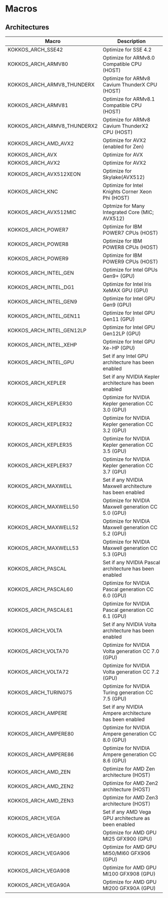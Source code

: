 # Macros


## Architectures

| Macro | Description |
| ------| ---------------|
| KOKKOS_ARCH_SSE42 | Optimize for SSE 4.2 |
| KOKKOS_ARCH_ARMV80 | Optimize for ARMv8.0 Compatible CPU (HOST) |
| KOKKOS_ARCH_ARMV8_THUNDERX | Optimize for ARMv8 Cavium ThunderX CPU (HOST) |
| KOKKOS_ARCH_ARMV81 | Optimize for ARMv8.1 Compatible CPU (HOST) |
| KOKKOS_ARCH_ARMV8_THUNDERX2 | Optimize for ARMv8 Cavium ThunderX2 CPU (HOST) |
| KOKKOS_ARCH_AMD_AVX2 | Optimize for AVX2 (enabled for Zen) |
| KOKKOS_ARCH_AVX | Optimize for AVX |
| KOKKOS_ARCH_AVX2 | Optimize for AVX2 |
| KOKKOS_ARCH_AVX512XEON | Optimize for Skylake(AVX512) |
| KOKKOS_ARCH_KNC | Optimize for Intel Knights Corner Xeon Phi (HOST) |
| KOKKOS_ARCH_AVX512MIC | Optmize for Many Integrated Core (MIC; AVX512) |
| KOKKOS_ARCH_POWER7 | Optimize for IBM POWER7 CPUs (HOST) |
| KOKKOS_ARCH_POWER8 | Optimize for IBM POWER8 CPUs (HOST) |
| KOKKOS_ARCH_POWER9 | Optimize for IBM POWER9 CPUs (HOST)|
| KOKKOS_ARCH_INTEL_GEN | Optimize for Intel GPUs Gen9+ (GPU) |
| KOKKOS_ARCH_INTEL_DG1 | Optimize for Intel Iris XeMAX GPU (GPU) |
| KOKKOS_ARCH_INTEL_GEN9 | Optimize for Intel GPU Gen9 (GPU)|
| KOKKOS_ARCH_INTEL_GEN11 | Optimize for Intel GPU Gen11 (GPU) |
| KOKKOS_ARCH_INTEL_GEN12LP | Optimize for Intel GPU Gen12LP (GPU) |
| KOKKOS_ARCH_INTEL_XEHP | Optimize for Intel GPU Xe-HP (GPU) |
| KOKKOS_ARCH_INTEL_GPU | Set if any Intel GPU architecture has been enabled |
| KOKKOS_ARCH_KEPLER | Set if any NVIDIA Kepler architecture has been enabled |
| KOKKOS_ARCH_KEPLER30 | Optimize for NVIDIA Kepler generation CC 3.0 (GPU) |
| KOKKOS_ARCH_KEPLER32 | Optimize for NVIDIA Kepler generation CC 3.2 (GPU) |
| KOKKOS_ARCH_KEPLER35 | Optimize for NVIDIA Kepler generation CC 3.5 (GPU) |
| KOKKOS_ARCH_KEPLER37 | Optimize for NVIDIA Kepler generation CC 3.7 (GPU) |
| KOKKOS_ARCH_MAXWELL | Set if any NVIDIA Maxwell architecture has been enabled |
| KOKKOS_ARCH_MAXWELL50 | Optimize for NVIDIA Maxwell generation CC 5.0 (GPU) |
| KOKKOS_ARCH_MAXWELL52 | Optimize for NVIDIA Maxwell generation CC 5.2 (GPU) |
| KOKKOS_ARCH_MAXWELL53 | Optimize for NVIDIA Maxwell generation CC 5.3 (GPU) |
| KOKKOS_ARCH_PASCAL | Set if any NVIDIA Pascal architecture has been enabled  |
| KOKKOS_ARCH_PASCAL60 | Optimize for NVIDIA Pascal generation CC 6.0 (GPU) |
| KOKKOS_ARCH_PASCAL61 | Optimize for NVIDIA Pascal generation CC 6.1 (GPU) |
| KOKKOS_ARCH_VOLTA | Set if any NVIDIA Volta architecture has been enabled |
| KOKKOS_ARCH_VOLTA70 | Optimize for NVIDIA Volta generation CC 7.0 (GPU) |
| KOKKOS_ARCH_VOLTA72 | Optimize for NVIDIA Volta generation CC 7.2 (GPU) |
| KOKKOS_ARCH_TURING75 | Optimize for NVIDIA Turing generation CC 7.5 (GPU) |
| KOKKOS_ARCH_AMPERE | Set if any NVIDIA Ampere architecture has been enabled |
| KOKKOS_ARCH_AMPERE80 | Optimize for NVIDIA Ampere generation CC 8.0 (GPU) |
| KOKKOS_ARCH_AMPERE86  | Optimize for NVIDIA Ampere generation CC 8.6 (GPU) |
| KOKKOS_ARCH_AMD_ZEN | Optimize for AMD Zen architecture (HOST) |
| KOKKOS_ARCH_AMD_ZEN2 | Optimize for AMD Zen2 architecture (HOST) |
| KOKKOS_ARCH_AMD_ZEN3 | Optimize for AMD Zen3 architecture (HOST) |
| KOKKOS_ARCH_VEGA | Set if any AMD Vega GPU architecture as been enabled |
| KOKKOS_ARCH_VEGA900 | Optimize for AMD GPU MI25 GFX900 (GPU) |
| KOKKOS_ARCH_VEGA906 | Optimize for AMD GPU MI50/MI60 GFX906 (GPU) |
| KOKKOS_ARCH_VEGA908 | Optimize for AMD GPU MI100 GFX908 (GPU) |
| KOKKOS_ARCH_VEGA90A | Optimize for AMD GPU MI200 GFX90A (GPU) |

